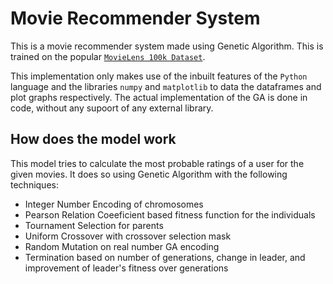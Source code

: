# Movie Recommender System

This is a movie recommender system made using Genetic Algorithm. This is trained on the popular [`MovieLens 100k Dataset`](https://grouplens.org/datasets/movielens/100k/).

This implementation only makes use of the inbuilt features of the `Python` language and the libraries `numpy` and `matplotlib` to data the dataframes and plot graphs respectively. The actual implementation of the GA is done in code, without any supoort of any external library.

## How does the model work

This model tries to calculate the most probable ratings of a user for the given movies. It does so using Genetic Algorithm with the following techniques:

- Integer Number Encoding of chromosomes
- Pearson Relation Coeeficient based fitness function for the individuals
- Tournament Selection for parents
- Uniform Crossover with crossover selection mask
- Random Mutation on real number GA encoding
- Termination based on number of generations, change in leader, and improvement of leader's fitness over generations
